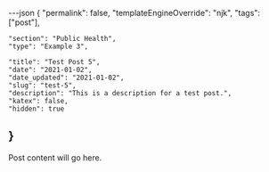 ---json
{
	"permalink": false,
	"templateEngineOverride": "njk",
	"tags": ["post"],
	
	"section": "Public Health",
	"type": "Example 3",

	"title": "Test Post 5",
	"date": "2021-01-02",
	"date_updated": "2021-01-02",
	"slug": "test-5",
	"description": "This is a description for a test post.",
	"katex": false,
	"hidden": true
}
---

Post content will go here.
